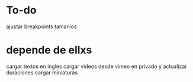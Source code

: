 # To-do
ajustar breakpoints tamanios

# depende de ellxs
cargar textos en ingles
cargar videos desde vimeo en privado y actualizar duraciones
cargar miniaturas